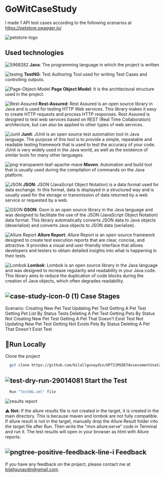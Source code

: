# GoWitCaseStudy
 
I made 1 API test cases according to the following scenarios at https://petstore.swagger.io/

![petstore-logo](https://github.com/user-attachments/assets/34970a5f-6769-4959-ae44-214e52be0cd3)

## Used technologies

![5968282](https://user-images.githubusercontent.com/21973124/198895378-1a03bc27-0baf-4631-bc85-3ffad86da644.png)  **Java**: The programming language in which the project is written

![testng](https://user-images.githubusercontent.com/21973124/198895448-faeb21b7-ddc7-4c72-9f67-90c092d1e7fe.png)   **TestNG**: Test Authoring Tool used for writing Test Cases and controlling outputs.

![Page-Object-Model](https://user-images.githubusercontent.com/21973124/198896027-6ad45ea7-7ac5-4a5d-ae30-34a7ae5efcda.png)  **Page Object Model**: It is the architectural structure used in the project.

![Rest-Assured](https://user-images.githubusercontent.com/21973124/221045722-f0acbfab-8c02-43f1-83ce-58b218882dee.png) **Rest-Assured**: Rest Assured is an open source library in Java and is used for testing HTTP Web services. This library makes it easy to create HTTP requests and process HTTP responses. Rest Assured is designed to test web services based on REST (Real Time Collaboration) architecture, but can also be applied to other types of web services.

![Junit](https://user-images.githubusercontent.com/21973124/221034802-128fa8ba-16e5-43be-8012-e95a0d808eb3.png) **Junit**: JUnit is an open source test automation tool in Java language. The purpose of this tool is to provide a simple, repeatable and readable testing framework that is used to test the accuracy of your code. JUnit is very widely used in the Java world, as well as the existence of similar tools for many other languages.

![png-transparent-leaf-apache-mave](https://user-images.githubusercontent.com/21973124/198895707-3ea65ae1-48fc-4ca3-9e82-87d09a301959.png) **Maven**: Automation and build tool that is usually used during the compilation of commands on the Java platform.

![JSON](https://user-images.githubusercontent.com/21973124/221034987-13f4b85f-f58f-4a6a-b166-c40fdd98d046.png) **JSON**: JSON (JavaScript Object Notation) is a data format used for data exchange. In this format, data is displayed in a structured way and is usually used for the storage or transmission of data returned by a web service or requested by a web.

![GSON](https://user-images.githubusercontent.com/21973124/221035561-e79250d1-92e3-4ed8-8ec4-ed69f54e8dae.png) **GSON**: Gson is an open source library in the Java language and was designed to facilitate the use of the JSON (JavaScript Object Notation) data format. This library automatically converts JSON data to Java objects (deserialize) and converts Java objects to JSON data (serialize).


![Allure Report](https://github.com/user-attachments/assets/2c353856-a942-44e6-8e23-7e6ecd7366ef)  **Allure Report**: Allure Report is an open-source framework designed to create test execution reports that are clear, concise, and attractive. It provides a visual and user-friendly interface that allows developers and testers to obtain detailed insights into what is happening in their tests.

![Lombok](https://user-images.githubusercontent.com/21973124/221037920-d9e28e2c-ff9c-4de1-aad2-83859aefc20a.png) **Lombok**: Lombok is an open source library in the Java language and was designed to increase regularity and readability in your Java code. This library aims to reduce the duplication of code blocks during the creation of Java objects, which often degrades readability.

## ![case-study-icon-0 (1)](https://user-images.githubusercontent.com/21973124/198896091-442fc6f2-91bb-4473-9202-090be768ca3f.png)  Case Stages

Scenario: 
Creating New Pet Test
Updating Pet Test
Getting A Pet Test
Getting Pet List By Status Tests
Deleting A Pet Test
Getting Pets By Status
Not Creating New Pet Test
Getting A Pet That Doesn't Exist Test
Not Updating New Pet Test
Getting Not Exists Pets By Status
Deleting A Pet That Doesn't Exist Test

## 🏃Run Locally

Clone the project

```bash
  git clone https://github.com/bilallgunaydin/OPTIIMSDETAssessmentUseCase.git
```

## ![test-dry-run-29014081](https://user-images.githubusercontent.com/21973124/198896684-430908ac-3c2d-40da-9b15-2759db05a707.jpg)  Start the Test

```bash
  Run "TestNG.xml" file
```
![results report](https://github.com/user-attachments/assets/e49f6705-f85f-47c1-bb33-5c17529631ed)

⚠️ **Not:** If the allure results file is not created in the target, it is created in the main directory. This is because maven and lombok are not fully compatible. If allure result is not in the target, manually drop the Allure Result folder into the target file after Run. Then write the "mvn allure:serve" code in Terminal and run it. The test results will open in your browser as html with Allure reports.

## ![pngtree-positive-feedback-line-i](https://user-images.githubusercontent.com/21973124/198895901-dee46283-e1cf-48e0-8fe6-af2d6cfe41c7.jpg) Feedback

If you have any feedback on the project, please contact me at bilallgunaydin@gmail.com.






